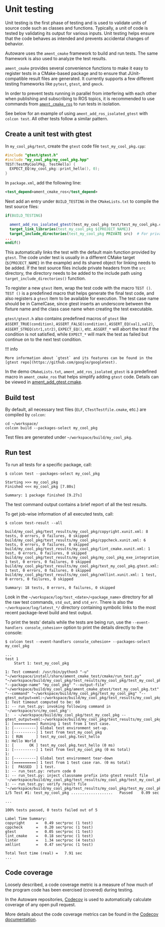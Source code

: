 # Unit testing

Unit testing is the first phase of testing and is used to validate units of source code such as classes and functions.
Typically, a unit of code is tested by validating its output for various inputs.
Unit testing helps ensure that the code behaves as intended and prevents accidental changes of behavior.

Autoware uses the `ament_cmake` framework to build and run tests.
The same framework is also used to analyze the test results.

`ament_cmake` provides several convenience functions to make it easy to register tests in a CMake-based package and to ensure that JUnit-compatible result files are generated.
It currently supports a few different testing frameworks like `pytest`, `gtest`, and `gmock`.

In order to prevent tests running in parallel from interfering with each other when publishing and subscribing to ROS topics,
it is recommended to use commands from [`ament_cmake_ros`](https://github.com/ros2/ament_cmake_ros/tree/master/ament_cmake_ros/cmake) to run tests in isolation.

See below for an example of using `ament_add_ros_isolated_gtest` with `colcon test`.
All other tests follow a similar pattern.

## Create a unit test with gtest

In `my_cool_pkg/test`, create the `gtest` code file `test_my_cool_pkg.cpp`:

```cpp
#include "gtest/gtest.h"
#include "my_cool_pkg/my_cool_pkg.hpp"
TEST(TestMyCoolPkg, TestHello) {
  EXPECT_EQ(my_cool_pkg::print_hello(), 0);
}
```

In `package.xml`, add the following line:

```xml
<test_depend>ament_cmake_ros</test_depend>
```

Next add an entry under `BUILD_TESTING` in the `CMakeLists.txt` to compile the test source files:

```cmake
if(BUILD_TESTING)

  ament_add_ros_isolated_gtest(test_my_cool_pkg test/test_my_cool_pkg.cpp)
  target_link_libraries(test_my_cool_pkg ${PROJECT_NAME})
  target_include_directories(test_my_cool_pkg PRIVATE src)  # For private headers.
...
endif()
```

This automatically links the test with the default main function provided by `gtest`.
The code under test is usually in a different CMake target (`${PROJECT_NAME}` in the example) and its shared object for linking needs to be added.
If the test source files include private headers from the `src` directory, the directory needs to be added to the include path using `target_include_directories()` function.

To register a new `gtest` item, wrap the test code with the macro `TEST ()`.
`TEST ()` is a predefined macro that helps generate the final test code,
and also registers a `gtest` item to be available for execution.
The test case name should be in CamelCase, since gtest inserts an underscore between the fixture name and the class case name when creating the test executable.

`gtest/gtest.h` also contains predefined macros of `gtest` like `ASSERT_TRUE(condition)`,
`ASSERT_FALSE(condition)`, `ASSERT_EQ(val1,val2)`, `ASSERT_STREQ(str1,str2)`, `EXPECT_EQ()`, etc.
`ASSERT_*` will abort the test if the condition is not satisfied,
while `EXPECT_*` will mark the test as failed but continue on to the next test condition.

!!! info

    More information about `gtest` and its features can be found in the [gtest repo](https://github.com/google/googletest).

In the demo `CMakeLists.txt`, `ament_add_ros_isolated_gtest` is a predefined macro in `ament_cmake_ros` that helps simplify adding `gtest` code.
Details can be viewed in [ament_add_gtest.cmake](https://github.com/ros2/ament_cmake_ros/tree/master/ament_cmake_ros/cmake).

## Build test

<!-- cspell:ignore Testfile -->

By default, all necessary test files (`ELF`, `CTestTestfile.cmake`, etc.) are compiled by `colcon`:

```console
cd ~/workspace/
colcon build --packages-select my_cool_pkg
```

Test files are generated under `~/workspace/build/my_cool_pkg`.

## Run test

To run all tests for a specific package, call:

```console
$ colcon test --packages-select my_cool_pkg

Starting >>> my_cool_pkg
Finished <<< my_cool_pkg [7.80s]

Summary: 1 package finished [9.27s]
```

The test command output contains a brief report of all the test results.

To get job-wise information of all executed tests, call:

```console
$ colcon test-result --all

build/my_cool_pkg/test_results/my_cool_pkg/copyright.xunit.xml: 8 tests, 0 errors, 0 failures, 0 skipped
build/my_cool_pkg/test_results/my_cool_pkg/cppcheck.xunit.xml: 6 tests, 0 errors, 0 failures, 0 skipped
build/my_cool_pkg/test_results/my_cool_pkg/lint_cmake.xunit.xml: 1 test, 0 errors, 0 failures, 0 skipped
build/my_cool_pkg/test_results/my_cool_pkg/my_cool_pkg_exe_integration_test.xunit.xml: 1 test, 0 errors, 0 failures, 0 skipped
build/my_cool_pkg/test_results/my_cool_pkg/test_my_cool_pkg.gtest.xml: 1 test, 0 errors, 0 failures, 0 skipped
build/my_cool_pkg/test_results/my_cool_pkg/xmllint.xunit.xml: 1 test, 0 errors, 0 failures, 0 skipped

Summary: 18 tests, 0 errors, 0 failures, 0 skipped
```

Look in the `~/workspace/log/test_<date>/<package_name>` directory for all the raw test commands, `std_out`, and `std_err`.
There is also the `~/workspace/log/latest_*/` directory containing symbolic links to the most recent package-level build and test output.

To print the tests' details while the tests are being run, use the `--event-handlers console_cohesion+` option to print the details directly to the console:

```console
$ colcon test --event-handlers console_cohesion+ --packages-select my_cool_pkg

...
test 1
    Start 1: test_my_cool_pkg

1: Test command: /usr/bin/python3 "-u" "~/workspace/install/share/ament_cmake_test/cmake/run_test.py" "~/workspace/build/my_cool_pkg/test_results/my_cool_pkg/test_my_cool_pkg.gtest.xml" "--package-name" "my_cool_pkg" "--output-file" "~/workspace/build/my_cool_pkg/ament_cmake_gtest/test_my_cool_pkg.txt" "--command" "~/workspace/build/my_cool_pkg/test_my_cool_pkg" "--gtest_output=xml:~/workspace/build/my_cool_pkg/test_results/my_cool_pkg/test_my_cool_pkg.gtest.xml"
1: Test timeout computed to be: 60
1: -- run_test.py: invoking following command in '~/workspace/src/my_cool_pkg':
1:  - ~/workspace/build/my_cool_pkg/test_my_cool_pkg --gtest_output=xml:~/workspace/build/my_cool_pkg/test_results/my_cool_pkg/test_my_cool_pkg.gtest.xml
1: [==========] Running 1 test from 1 test case.
1: [----------] Global test environment set-up.
1: [----------] 1 test from test_my_cool_pkg
1: [ RUN      ] test_my_cool_pkg.test_hello
1: Hello World
1: [       OK ] test_my_cool_pkg.test_hello (0 ms)
1: [----------] 1 test from test_my_cool_pkg (0 ms total)
1:
1: [----------] Global test environment tear-down
1: [==========] 1 test from 1 test case ran. (0 ms total)
1: [  PASSED  ] 1 test.
1: -- run_test.py: return code 0
1: -- run_test.py: inject classname prefix into gtest result file '~/workspace/build/my_cool_pkg/test_results/my_cool_pkg/test_my_cool_pkg.gtest.xml'
1: -- run_test.py: verify result file '~/workspace/build/my_cool_pkg/test_results/my_cool_pkg/test_my_cool_pkg.gtest.xml'
1/5 Test #1: test_my_cool_pkg ...................   Passed    0.09 sec

...

100% tests passed, 0 tests failed out of 5

Label Time Summary:
copyright     =   0.49 sec*proc (1 test)
cppcheck      =   0.20 sec*proc (1 test)
gtest         =   0.05 sec*proc (1 test)
lint_cmake    =   0.18 sec*proc (1 test)
linter        =   1.34 sec*proc (4 tests)
xmllint       =   0.47 sec*proc (1 test)

Total Test time (real) =   7.91 sec
...
```

## Code coverage

Loosely described,
a code coverage metric is a measure of how much of the program code has been exercised (covered) during testing.

In the Autoware repositories, [Codecov](https://app.codecov.io/gh/autowarefoundation/autoware.universe/) is used to automatically calculate coverage of any open pull request.

More details about the code coverage metrics can be found in the [Codecov documentation](https://docs.codecov.com/docs/about-code-coverage).
